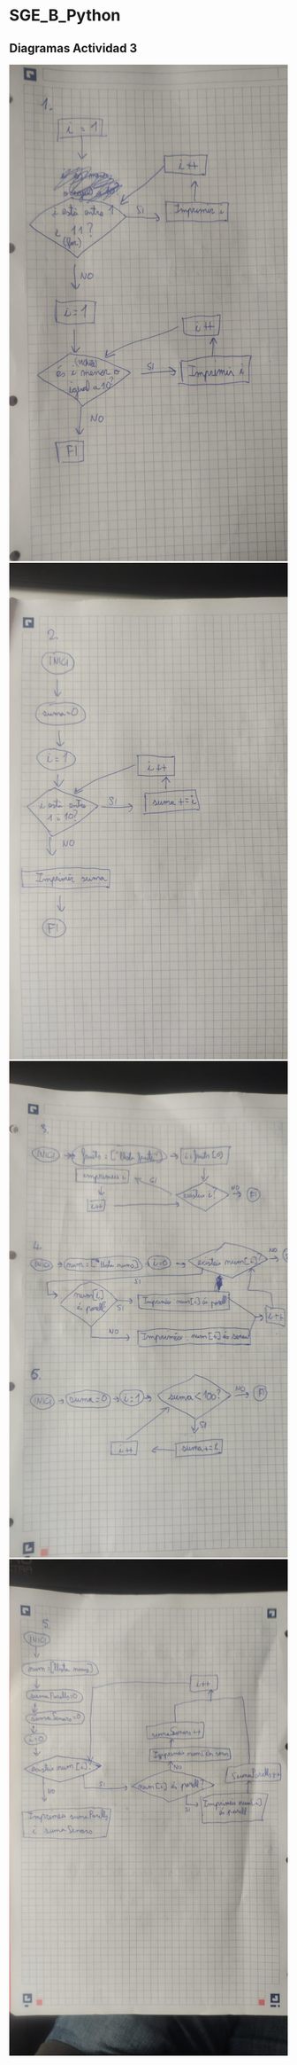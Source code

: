 # SGE_B_Python

## Diagramas Actividad 3

![1](diagramas/1.jpeg)
![2](diagramas/2.jpeg)
![346](diagramas/346.jpeg)
![5](diagramas/5.jpeg)

